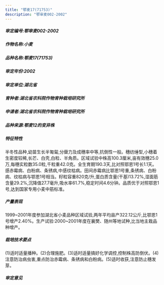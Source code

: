 ```yaml
---
title: "鄂麦17(71753)"
description: "鄂审麦002-2002"
---
```

##### 审定编号:鄂审麦002-2002

##### 作物名称:小麦

##### 品种名称:鄂麦17(71753)

##### 审定年份:2002

##### 审定单位:湖北省

##### 育种者:湖北省农科院作物育种栽培研究所

##### 申请者:湖北省农科院作物育种栽培研究所

##### 品种来源:鄂麦12的变异株

##### 特征特性
半冬性品种,幼苗生长半匍匐,分蘖力及成穗率中等,抗倒性一般。穗纺缍型,小穗着生密度较稀,长芒、白壳,白粒、半角质。区域试验中株高100.3厘米,亩有效穗25.0万,每穗实粒数35.0粒,千粒重42.0克。全生育期190.3天,比对照鄂恩1号长1.1天。感赤霉病、白粉病、条锈病,中感纹枯病。田间赤霉病比鄂恩1号重,条锈病、白粉病、纹枯病与鄂恩1号相当。籽粒容重820克/升,蛋白质含量(干基)13.72%,湿面筋含量29.2%,沉降值27.7毫升,吸水率61.7%,稳定时间4.6分钟。品质优于对照鄂恩1号,达到国家专用小麦中筋标准。

##### 产量表现
1999~2001年度参加湖北省小麦品种区域试验,两年平均亩产322.12公斤,比鄂恩1号增产2.40%。生产试验:2000~2001年度在襄樊、随州等地试种,比当地主栽品种增产。

##### 栽培技术要点
(1)适时适量播种。(2)合理施肥。(3)适时适量搞好化学调控,控制株高防倒伏。(4)注意防治病虫害,重点防治赤霉病、条锈病和白粉病。(5)适时收获,注意防止穗发芽。

##### 审定意见

